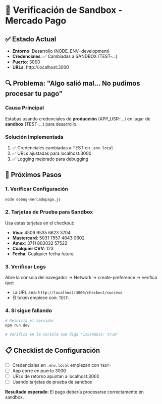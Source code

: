 # 🧪 Verificación de Sandbox - Mercado Pago

## ✅ Estado Actual
- **Entorno**: Desarrollo (NODE_ENV=development)
- **Credenciales**: ✅ Cambiadas a SANDBOX (TEST-...)
- **Puerto**: 3000
- **URLs**: http://localhost:3000

## 🔍 Problema: "Algo salió mal... No pudimos procesar tu pago"

### **Causa Principal**
Estabas usando credenciales de **producción** (APP_USR-...) en lugar de **sandbox** (TEST-...) para desarrollo.

### **Solución Implementada**
1. ✅ Credenciales cambiadas a TEST en `.env.local`
2. ✅ URLs ajustadas para localhost:3000
3. ✅ Logging mejorado para debugging

## 🎯 Próximos Pasos

### **1. Verificar Configuración**
```bash
node debug-mercadopago.js
```

### **2. Tarjetas de Prueba para Sandbox**
Usa estas tarjetas en el checkout:
- **Visa**: 4509 9535 6623 3704
- **Mastercard**: 5031 7557 4043 0602
- **Amex**: 3711 803032 57522
- **Cualquier CVV**: 123
- **Fecha**: Cualquier fecha futura

### **3. Verificar Logs**
Abre la consola del navegador → Network → create-preference → verifica que:
- La URL sea: `http://localhost:3000/checkout/success`
- El token empiece con: `TEST-`

### **4. Si sigue fallando**
```bash
# Reinicia el servidor
npm run dev

# Verifica en la consola que diga "isSandbox: true"
```

## 📋 Checklist de Configuración

- [ ] Credenciales en `.env.local` empiezan con `TEST-`
- [ ] App corre en puerto 3000
- [ ] URLs de retorno apuntan a localhost:3000
- [ ] Usando tarjetas de prueba de sandbox

**Resultado esperado**: El pago debería procesarse correctamente en sandbox.